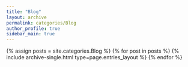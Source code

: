 ```yaml
---
title: "Blog"
layout: archive
permalink: categories/Blog
author_profile: true
sidebar_main: true
---
```



{% assign posts = site.categories.Blog %}
{% for post in posts %} {% include archive-single.html type=page.entries_layout %} {% endfor %}